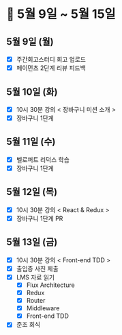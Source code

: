 # 🐯 5월 9일 ~ 5월 15일

## 5월 9일 (월)

- [x] 주간회고스터디 회고 업로드
- [x] 페이먼츠 2단계 리뷰 피드백

## 5월 10일 (화)

- [x] 10시 30분 강의 < 장바구니 미션 소개 >
- [x] 장바구니 1단계

## 5월 11일 (수)

- [x] 벨로퍼트 리덕스 학습
- [x] 장바구니 1단계

## 5월 12일 (목)

- [x] 10시 30분 강의 < React & Redux >
- [x] 장바구니 1단계 PR

## 5월 13일 (금)

- [x] 10시 30분 강의 < Front-end TDD >
- [x] 출입증 사진 제출
- [x] LMS 자료 읽기
  - [x] Flux Architecture
  - [x] Redux
  - [x] Router
  - [x] Middleware
  - [x] Front-end TDD
- [x] 준조 회식
